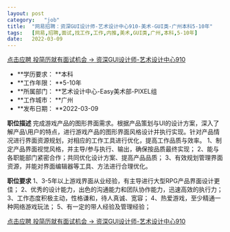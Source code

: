 ```yaml
---
layout:	post
category:	"job"
title:	"网易招聘：资深GUI设计师-艺术设计中心910-美术-GUI类-广州本科5-10年"
tags:	[网易,招聘,面试,找工作,工作,内推,美术,GUI类,广州,本科,5-10年]
date:	2022-03-09
---
```


[点击应聘 投简历就有面试机会 -> 资深GUI设计师-艺术设计中心910](http://mobile.bole.netease.com/bole/boleDetail?id=38449&employeeId=346f03c3cda5f04c&key=all)



- **学历要求： **本科
- **工作年限： **5-10年
- **所属部门： **艺术设计中心-Easy美术部-PIXEL组
- **工作城市： **广州
- **发布日期： **2022-03-09



**职位描述**
完成游戏产品的图形界面需求。根据产品策划与UI的设计方案，深入了解产品\用户的特点，进行游戏产品的图形界面风格设计并执行实现。针对产品情况进行界面资源规划，对相应的工作工具进行优化，提高工作品质与效率。
1、制定产品界面视觉风格，并主导/参与执行、输出，确保按品质最终实现；
2、能与各职能部门紧密合作；共同优化设计方案、提高产品品质；
3、有效规划管理界面资源，并能对界面编辑器等工具、方法进行合理优化。



**职位要求**
1、3-5年以上游戏界面从业经验，有主导进行大型RPG产品界面设计更佳；
2、优秀的设计能力，出色的沟通能力和团队协作能力，迅速高效的执行力；
3、工作态度积极主动，性格谦和，待人真诚、宽容；
4、热爱游戏，至少精通一种网络游戏玩法；
5、有一定的带人经验及管理经验；



[点击应聘 投简历就有面试机会 -> 资深GUI设计师-艺术设计中心910](http://mobile.bole.netease.com/bole/boleDetail?id=38449&employeeId=346f03c3cda5f04c&key=all)